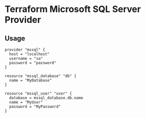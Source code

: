 # Terraform Microsoft SQL Server Provider

## Usage
```hcl
provider "mssql" {
  host = "localhost"
  username = "sa"
  password = "password"
}

resource "mssql_database" "db" {
  name = "MyDatabase"
}

resource "mssql_user" "user" {
  database = mssql_database.db.name 
  name = "MyUser"
  password = "MyPassword"
}
```